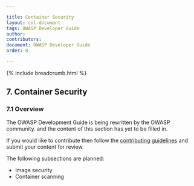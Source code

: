 ```yaml
---

title: Container Security
layout: col-document
tags: OWASP Developer Guide
author:
contributors:
document: OWASP Developer Guide
order: 8

---
```


{% include breadcrumb.html %}
## 7. Container Security

### 7.1 Overview

The OWASP Development Guide is being rewritten by the OWASP community.
and the content of this section has yet to be filled in.

If you would like to contribute then follow the 
[contributing guidelines](https://github.com/OWASP/www-project-developer-guide/blob/main/CONTRIBUTING.md)
and submit your content for review.

The following subsections are planned:

  * Image security
  * Container scanning
